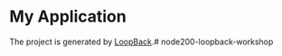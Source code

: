 # My Application

The project is generated by [LoopBack](http://loopback.io).# node200-loopback-workshop
